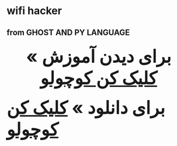 # wifi hacker
## from GHOST AND PY LANGUAGE
### <center><font size="7">برای دیدن آموزش » <a href="https://t.me/DeadHacker_Rip/1470">کلیک کن کوچولو</a></font><br>
### <font size="7"> برای دانلود » <a href="https://t.me/DeadHacker_Rip/1473">کلیک کن کوچولو</a></font><br></center>
